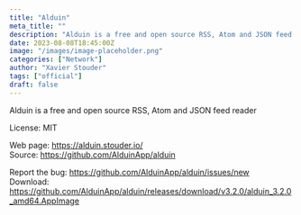 ```yaml
---
title: "Alduin"
meta_title: ""
description: "Alduin is a free and open source RSS, Atom and JSON feed reader"
date: 2023-08-08T18:45:00Z
image: "/images/image-placeholder.png"
categories: ["Network"]
author: "Xavier Stouder"
tags: ["official"]
draft: false
---
```


Alduin is a free and open source RSS, Atom and JSON feed reader

License: MIT

Web page: https://alduin.stouder.io/  
Source: https://github.com/AlduinApp/alduin

Report the bug: https://github.com/AlduinApp/alduin/issues/new  
Download: https://github.com/AlduinApp/alduin/releases/download/v3.2.0/alduin_3.2.0_amd64.AppImage
